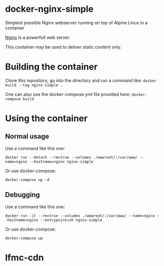 # docker-nginx-simple
Simplest possible Nginx webserver running on top of Alpine Linux in a container

[Nginx](http://nginx.org) is a powerfull web server.

This container may be used to deliver static content only.

# Building the container

Clone this repository, go into the directory and run a command like: `docker build --tag nginx-simple .`

One can also use the docker-compose.yml file provided here: `docker-compose build`

# Using the container

## Normal usage

Use a command like this one:

  `docker run --detach --rm=true --volumes ./wwwroot/:/var/www/ --name=nginx --hostname=nginx nginx-simple`

Or use docker-compose:

  `docker-compose up -d`

## Debugging

Use a command like this one:

  `docker run -it --rm=true --volumes ./wwwroot/:/var/www/ --name=nginx --hostname=nginx --entrypoint=sh nginx-simple`

Or use docker-compose:

  `docker-compose up`


# lfmc-cdn
